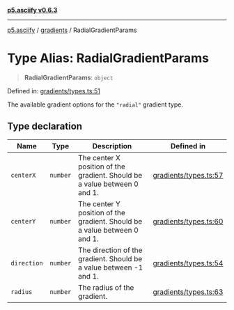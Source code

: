 [**p5.asciify v0.6.3**](../../../README.md)

***

[p5.asciify](../../../README.md) / [gradients](../README.md) / RadialGradientParams

# Type Alias: RadialGradientParams

> **RadialGradientParams**: `object`

Defined in: [gradients/types.ts:51](https://github.com/humanbydefinition/p5-asciify/blob/b2e2acf40c3dc8f3fd384fd8c87e98bcbf502f21/src/lib/gradients/types.ts#L51)

The available gradient options for the `"radial"` gradient type.

## Type declaration

| Name | Type | Description | Defined in |
| ------ | ------ | ------ | ------ |
| <a id="centerx"></a> `centerX` | `number` | The center X position of the gradient. Should be a value between 0 and 1. | [gradients/types.ts:57](https://github.com/humanbydefinition/p5-asciify/blob/b2e2acf40c3dc8f3fd384fd8c87e98bcbf502f21/src/lib/gradients/types.ts#L57) |
| <a id="centery"></a> `centerY` | `number` | The center Y position of the gradient. Should be a value between 0 and 1. | [gradients/types.ts:60](https://github.com/humanbydefinition/p5-asciify/blob/b2e2acf40c3dc8f3fd384fd8c87e98bcbf502f21/src/lib/gradients/types.ts#L60) |
| <a id="direction"></a> `direction` | `number` | The direction of the gradient. Should be a value between -1 and 1. | [gradients/types.ts:54](https://github.com/humanbydefinition/p5-asciify/blob/b2e2acf40c3dc8f3fd384fd8c87e98bcbf502f21/src/lib/gradients/types.ts#L54) |
| <a id="radius"></a> `radius` | `number` | The radius of the gradient. | [gradients/types.ts:63](https://github.com/humanbydefinition/p5-asciify/blob/b2e2acf40c3dc8f3fd384fd8c87e98bcbf502f21/src/lib/gradients/types.ts#L63) |
